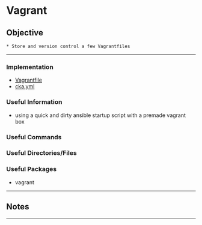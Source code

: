 # Vagrant

## Objective
	* Store and version control a few Vagrantfiles

---

### Implementation
* [Vagrantfile](Vagrantfile)
* [cka.yml](cka.yml)

### Useful Information
* using a quick and dirty ansible startup script with a premade vagrant box

### Useful Commands

### Useful Directories/Files

### Useful Packages
* vagrant

---

## Notes

---
